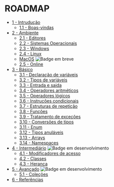 # ROADMAP

- [1 - Intrudução](/docs/1-Introdução)
  - [1.1 - Boas-vindas](/docs/1-Introdução/1-Boas-vindas.md)
- [2 - Ambiente](/docs/2-Ambiente)
  - [2.1 - Editores](/docs/2-Ambiente/1-Editores.md)
  - [2.2 - Sistemas Operacionais](/docs/2-Ambiente/2-Sistemas-Operacionais.md)
  - [2.3 - Windows](/docs/2-Ambiente/3-Windows.md)
  - [2.4 - Linux](/docs/2-Ambiente/4-Linux.md)
  - [MacOS](#) <img alt="Badge em breve" src="https://img.shields.io/badge/-EM%20BREVE-purple">
  - [2.5 - Online](/docs/2-Ambiente/5-Online.md)
- [3 - Básico](/docs/3-Básico)
  - [3.1 - Declaração de variáveis](/docs/3-Básico/01-Declaração-de-variáveis.md)
  - [3.2 - Tipos de variáveis](/docs/3-Básico/02-Tipos-de-variáveis.md)
  - [3.3 - Entrada e saida](/docs/3-Básico/03-Entrada-e-saida.md)
  - [3.4 - Operadores aritméticos](/docs/3-Básico/04-Operadores-aritméticos.md) 
  - [3.5 - Operadores lógicos](/docs/3-Básico/05-Operadores-lógicos.md) 
  - [3.6 - Instruções condicionais](/docs/3-Básico/06-Instruções-condicionais.md) 
  - [3.7 - Estruturas de repetição](/docs/3-Básico/07-Estruturas-de-repetição.md) 
  - [3.8 - Funções](/docs/3-Básico/08-Funções.md) 
  - [3.9 - Tratamento de exceções](/docs/3-Básico/09-Try-catch.md) 
  - [3.10 - Conversões de tipos](/docs/3-Básico/10-Conversão-de-tipo.md) 
  - [3.11 - Enum](/docs/3-Básico/11-Enum.md) 
  - [3.12 - Tipos anuláveis](/docs/3-Básico/12-Nullable.md) 
  - [3.13 - Arrays](/docs/3-Básico/13-Arrays.md) 
  - [3.14 - Namespaces](/docs/3-Básico/14-Namespace.md) 
- [4 - Intermediário](/docs/4-Intermediario) <img alt="Badge em desenvolvimento" src="https://img.shields.io/badge/-EM%20DESENVOLVIMENTO-purple">
  - [4.1 - Modificadores de acesso](/docs/4-Intermediario/01-Modificadores-de-acesso.md)
  - [4.2 - Classes](/docs/4-Intermediario/02-Classes.md)
  - [4.3 - Heranca](/docs/4-Intermediario/03-Heranca.md)
- [5 - Avançado](/docs/5-Avancado) <img alt="Badge em desenvolvimento" src="https://img.shields.io/badge/-EM%20DESENVOLVIMENTO-purple">
  - [5.1 - Coleções](/docs/5-Avancado/01-Colecoes.md)
- [6 - Referências](/docs/6-Referências)
